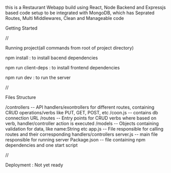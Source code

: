 this is a Restaurant Webapp build using React,
Node Backend and Expressjs based code setup to be integrated with MongoDB, which has
Seprated Routes,
Multi Middlewares,
Clean and Manageable code

Getting Started

//

Running project(all commands from root of project directory)

npm install : to install bacend dependencies

npm run client-deps : to install frontend dependencies

npm run dev : to run the server 

//

Files Structure

/controllers -- API handlers/exontrollers for different routes, containing CRUD operations/verbs like PUT, GET, POST, etc
/coon.js -- contains db connection URL
/routes -- Entry points for CRUD verbs where based on verb, handler/controller action is executed
/models -- Objects containing validation for data, like name:String etc
app.js -- File responsible for calling routes and their corresponding handlers/controllers
server.js -- main file responsible for running server 
Package.json -- file containing npm dependencies and one start script

//

Deployment : Not yet ready


